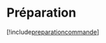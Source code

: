 # Préparation

[!include[preparationcommande](preparation.preparationcommande.autogen.md)]
















































































